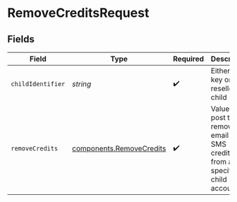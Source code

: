 # RemoveCreditsRequest


## Fields

| Field                                                                       | Type                                                                        | Required                                                                    | Description                                                                 |
| --------------------------------------------------------------------------- | --------------------------------------------------------------------------- | --------------------------------------------------------------------------- | --------------------------------------------------------------------------- |
| `childIdentifier`                                                           | *string*                                                                    | :heavy_check_mark:                                                          | Either auth key or id of reseller's child                                   |
| `removeCredits`                                                             | [components.RemoveCredits](../../models/components/removecredits.md)        | :heavy_check_mark:                                                          | Values to post to remove email or SMS credits from a specific child account |